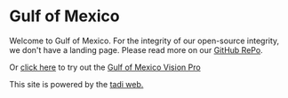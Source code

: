 # Gulf of Mexico

Welcome to Gulf of Mexico. For the integrity of our open-source integrity, we don't have a landing page. Please read more on our [GitHub RePo](https://github.com/TodePond/GulfOfMexico).

Or [click here](/vision-pro) to try out the [Gulf of Mexico Vision Pro](https://youtu.be/QRKnrFEjDF0)

This site is powered by the [tadi web.](https://www.tadiweb.com/style.html)
